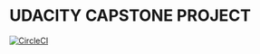 # UDACITY CAPSTONE PROJECT

[![CircleCI](https://dl.circleci.com/status-badge/img/gh/BadTrippp/capstone_project/tree/master.svg?style=svg)](https://dl.circleci.com/status-badge/redirect/gh/BadTrippp/capstone_project/tree/master)